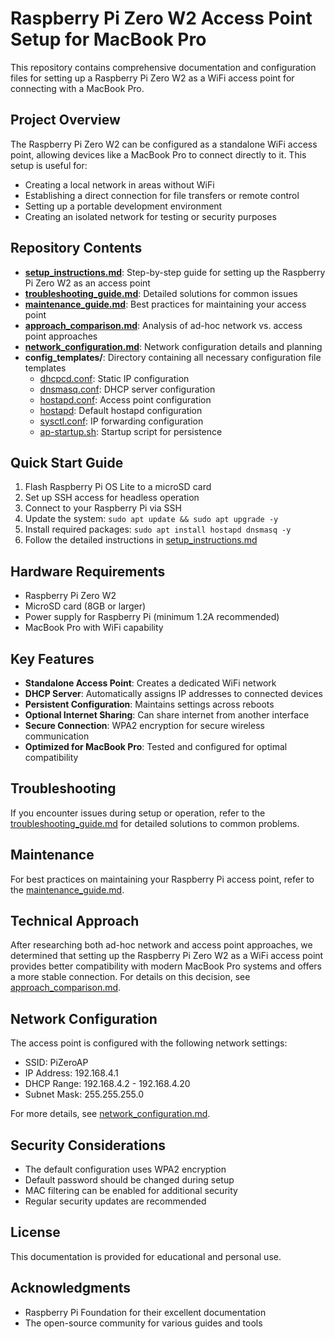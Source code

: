 # Raspberry Pi Zero W2 Access Point Setup for MacBook Pro

This repository contains comprehensive documentation and configuration files for setting up a Raspberry Pi Zero W2 as a WiFi access point for connecting with a MacBook Pro.

## Project Overview

The Raspberry Pi Zero W2 can be configured as a standalone WiFi access point, allowing devices like a MacBook Pro to connect directly to it. This setup is useful for:

- Creating a local network in areas without WiFi
- Establishing a direct connection for file transfers or remote control
- Setting up a portable development environment
- Creating an isolated network for testing or security purposes

## Repository Contents

- **[setup_instructions.md](setup_instructions.md)**: Step-by-step guide for setting up the Raspberry Pi Zero W2 as an access point
- **[troubleshooting_guide.md](troubleshooting_guide.md)**: Detailed solutions for common issues
- **[maintenance_guide.md](maintenance_guide.md)**: Best practices for maintaining your access point
- **[approach_comparison.md](approach_comparison.md)**: Analysis of ad-hoc network vs. access point approaches
- **[network_configuration.md](network_configuration.md)**: Network configuration details and planning
- **config_templates/**: Directory containing all necessary configuration file templates
  - [dhcpcd.conf](config_templates/dhcpcd.conf): Static IP configuration
  - [dnsmasq.conf](config_templates/dnsmasq.conf): DHCP server configuration
  - [hostapd.conf](config_templates/hostapd.conf): Access point configuration
  - [hostapd](config_templates/hostapd): Default hostapd configuration
  - [sysctl.conf](config_templates/sysctl.conf): IP forwarding configuration
  - [ap-startup.sh](config_templates/ap-startup.sh): Startup script for persistence

## Quick Start Guide

1. Flash Raspberry Pi OS Lite to a microSD card
2. Set up SSH access for headless operation
3. Connect to your Raspberry Pi via SSH
4. Update the system: `sudo apt update && sudo apt upgrade -y`
5. Install required packages: `sudo apt install hostapd dnsmasq -y`
6. Follow the detailed instructions in [setup_instructions.md](setup_instructions.md)

## Hardware Requirements

- Raspberry Pi Zero W2
- MicroSD card (8GB or larger)
- Power supply for Raspberry Pi (minimum 1.2A recommended)
- MacBook Pro with WiFi capability

## Key Features

- **Standalone Access Point**: Creates a dedicated WiFi network
- **DHCP Server**: Automatically assigns IP addresses to connected devices
- **Persistent Configuration**: Maintains settings across reboots
- **Optional Internet Sharing**: Can share internet from another interface
- **Secure Connection**: WPA2 encryption for secure wireless communication
- **Optimized for MacBook Pro**: Tested and configured for optimal compatibility

## Troubleshooting

If you encounter issues during setup or operation, refer to the [troubleshooting_guide.md](troubleshooting_guide.md) for detailed solutions to common problems.

## Maintenance

For best practices on maintaining your Raspberry Pi access point, refer to the [maintenance_guide.md](maintenance_guide.md).

## Technical Approach

After researching both ad-hoc network and access point approaches, we determined that setting up the Raspberry Pi Zero W2 as a WiFi access point provides better compatibility with modern MacBook Pro systems and offers a more stable connection. For details on this decision, see [approach_comparison.md](approach_comparison.md).

## Network Configuration

The access point is configured with the following network settings:
- SSID: PiZeroAP
- IP Address: 192.168.4.1
- DHCP Range: 192.168.4.2 - 192.168.4.20
- Subnet Mask: 255.255.255.0

For more details, see [network_configuration.md](network_configuration.md).

## Security Considerations

- The default configuration uses WPA2 encryption
- Default password should be changed during setup
- MAC filtering can be enabled for additional security
- Regular security updates are recommended

## License

This documentation is provided for educational and personal use.

## Acknowledgments

- Raspberry Pi Foundation for their excellent documentation
- The open-source community for various guides and tools